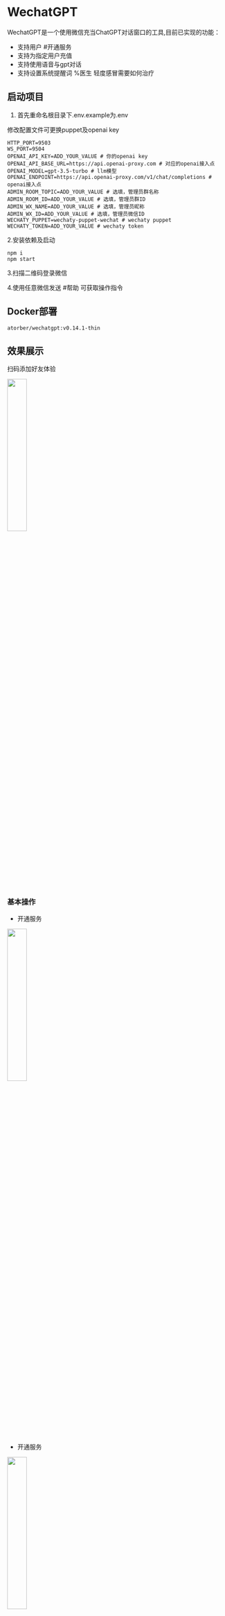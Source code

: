 # WechatGPT

WechatGPT是一个使用微信充当ChatGPT对话窗口的工具,目前已实现的功能：

- 支持用户 #开通服务
- 支持为指定用户充值
- 支持使用语音与gpt对话
- 支持设置系统提醒词 %医生 轻度感冒需要如何治疗

## 启动项目

1. 首先重命名根目录下.env.example为.env

修改配置文件可更换puppet及openai key

```
HTTP_PORT=9503
WS_PORT=9504
OPENAI_API_KEY=ADD_YOUR_VALUE # 你的openai key
OPENAI_API_BASE_URL=https://api.openai-proxy.com # 对应的openai接入点
OPENAI_MODEL=gpt-3.5-turbo # llm模型
OPENAI_ENDPOINT=https://api.openai-proxy.com/v1/chat/completions # openai接入点
ADMIN_ROOM_TOPIC=ADD_YOUR_VALUE # 选填，管理员群名称
ADMIN_ROOM_ID=ADD_YOUR_VALUE # 选填，管理员群ID
ADMIN_WX_NAME=ADD_YOUR_VALUE # 选填，管理员昵称
ADMIN_WX_ID=ADD_YOUR_VALUE # 选填，管理员微信ID
WECHATY_PUPPET=wechaty-puppet-wechat # wechaty puppet
WECHATY_TOKEN=ADD_YOUR_VALUE # wechaty token
```

2.安装依赖及启动

```
npm i
npm start
```

3.扫描二维码登录微信

4.使用任意微信发送 #帮助 可获取操作指令

## Docker部署

```
atorber/wechatgpt:v0.14.1-thin
```

## 效果展示

扫码添加好友体验

<img src="./docs/6.jpg" width="30%" height="30%" />

### 基本操作

- 开通服务

<img src="./docs/7.jpg" width="30%" height="30%" />

- 开通服务

<img src="./docs/8.jpg" width="30%" height="30%" />

### 高级操作

- 指令说明

<img src="./docs/4.jpeg" width="30%" height="30%" />

- 绑定自有openai key

```
#绑定+sk-zsL0e6orgRxxxxxx3BlbkFJd2BxgPfl5aB2D7hFgeVA+https://api.openai.com 
```

<img src="./docs/2.jpeg" width="30%" height="30%" />

- 对话聊天

<img src="./docs/3.jpeg" width="30%" height="30%" />

- 设定参数

<img src="./docs/5.jpeg" width="30%" height="30%" />

## 机器人协议支持

可参考 [wechat-openai-qa-bot](https://github.com/choogoo/wechat-openai-qa-bot) 项目关于wechaty机器人协议的支持，自行切换至其他协议 https://www.yuque.com/atorber/oegota/hgmhxclivlwn090z

## 关于封号

偶尔有收到反馈封号提示问题，可优先使用wechaty-puppet-xp、wechaty-puppet-padlocal、wechaty-puppet-padlocal

一般来说机器人的发送行为尽可能接近人类，几乎可以避免封号，可导致封号的行为供参考（不完全统计，自行评估风险）：

- 频繁切换程序登录IP，即频繁切换机器登录

- 高频发送消息

- 高频秒回消息

- 发送敏感、非法信息

特别提示，建议使用小号进行测试，以免因各种原因的导致主号被封给自己的生活带来不便

## Star History

[![Star History Chart](https://api.star-history.com/svg?repos=choogoo/wechatgpt&type=Date)](https://star-history.com/#choogoo/wechatgpt&Date)

## 更新日志

v0.11.0

- 没有新增功能，优化为使用.env配置全局环境变量

v0.8.1

- 通过在群或好友私聊中发送 #开通 开通chatgpt聊天
- #充值+1000 充值对话次数
- 以及更多的指令操作功能

v0.8.0

- 增加指令开通助手功能，管理员在群内发送 #开通 开启助手，发送 #关闭 关闭助手

v0.7.0

- 新增语音聊天，支持使用语音与GPT对话，使用百度云语音转文字接口（index.ts文件中注释部分）
- 优化配置文件

v0.6.0

- 新增 #系统提示词+现在开始你是相声演员郭德纲，你将以郭德纲的身份回答我的问题 系统提示词设置功能
- 新增 #清理历史消息 清楚全部历史消息，重新开始对话

v0.5.0

- 新增 #导出文件 功能，发送指令可导出最近消息为word文件

